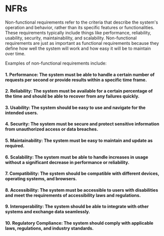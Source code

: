 # NFRs
Non-functional requirements refer to the criteria that describe the system's operation and behavior, rather than its specific features or functionalities. These requirements typically include things like performance, reliability, usability, security, maintainability, and scalability. Non-functional requirements are just as important as functional requirements because they define how well the system will work and how easy it will be to maintain over time.

Examples of non-functional requirements include:

#### 1. Performance: The system must be able to handle a certain number of requests per second or provide results within a specific time frame.

#### 2. Reliability: The system must be available for a certain percentage of the time and should be able to recover from any failures quickly.

#### 3. Usability: The system should be easy to use and navigate for the intended users.

#### 4. Security: The system must be secure and protect sensitive information from unauthorized access or data breaches.

#### 5. Maintainability: The system must be easy to maintain and update as required.

#### 6. Scalability: The system must be able to handle increases in usage without a significant decrease in performance or reliability.

#### 7. Compatibility: The system should be compatible with different devices, operating systems, and browsers.

#### 8. Accessibility: The system must be accessible to users with disabilities and meet the requirements of accessibility laws and regulations.

#### 9. Interoperability: The system should be able to integrate with other systems and exchange data seamlessly.

#### 10. Regulatory Compliance: The system should comply with applicable laws, regulations, and industry standards.